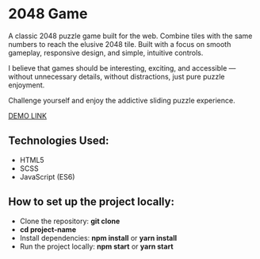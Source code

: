 # 2048 Game

A classic 2048 puzzle game built for the web. Combine tiles with the same numbers to reach the elusive 2048 tile. Built with a focus on smooth gameplay, responsive design, and simple, intuitive controls.

I believe that games should be interesting, exciting, and accessible — without unnecessary details, without distractions, just pure puzzle enjoyment.

Challenge yourself and enjoy the addictive sliding puzzle experience.

[DEMO LINK](https://tuhusova.github.io/2048/)

## Technologies Used:
- HTML5
- SCSS
- JavaScript (ES6)

## How to set up the project locally:
  - Clone the repository:
**git clone**
  - **cd project-name**
  - Install dependencies:
**npm install**
or
**yarn install**
  - Run the project locally:
**npm start**
or
**yarn start**

